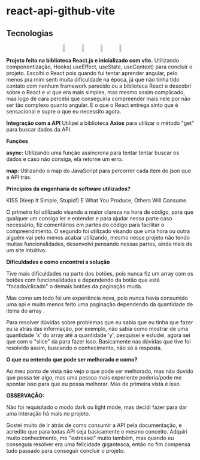 # react-api-github-vite
<h2>Tecnologias</h2>
<div style="display: flex; align-items: center; justify-content: center;">
    <img style="width: 10%;" src='https://upload.wikimedia.org/wikipedia/commons/a/a7/React-icon.svg'>
    <img style="width: 10%;" src='https://upload.wikimedia.org/wikipedia/commons/9/99/Unofficial_JavaScript_logo_2.svg'>
    <img style="width: 10%;" src='https://upload.wikimedia.org/wikipedia/commons/d/d5/CSS3_logo_and_wordmark.svg'>
    <img style="width: 10%;" src='https://upload.wikimedia.org/wikipedia/commons/6/61/HTML5_logo_and_wordmark.svg'>
</div>

<strong>Projeto feito na biblioteca React.js e inicializado com vite.</strong>
Utilizando componentização, Hooks( useEffect, useState, useContext) para concluir o projeto.
Escolhi o React pois quando fui tentar aprender angular, pelo menos pra mim senti muita dificuldade na época, já que não tinha tido contato com nenhum framework parecido ou a biblioteca React e descobri sobre o React e vi que era mais simples, mas mesmo assim complicado, mas logo de cara percebi que conseguiria compreender mais nele por não ser tão complexo quanto angular. E o que o React entrega sinto que é sensacional e supre o que eu necessito agora.

<strong>Integração com a API</strong>
Utilizei a biblioteca <strong>Axios</strong> para utilizar o método "get" para buscar dados da API.

<strong>Funções</strong>

<strong>async: </strong> Utilizando uma função assíncrona para tentar tentar buscar os dados e caso não consiga, ela retorne um erro.

<strong>map: </strong>Utilizando o map do JavaScript para percorrer cada item do json que a API trás.

<strong>Princípios da engenharia de software utilizados?</strong>

KISS (Keep It Simple, Stupid!) E What You Produce, Others Will Consume. 

O primeiro foi utilizado visando a maior clareza na hora de código, para que qualquer um consiga ler e entender e para ajudar nessa parte caso necessário, fiz comentários em partes do código para facilitar o compreendimento. 
O segundo foi utilizado visando que uma hora ou outra alguém vai pelo menos acabar utilizando, mesmo nesse projeto não tendo muitas funcionalidades, desenvolvi pensando nessas partes, ainda mais de um site intuitivo.

<strong>Dificuldades e como encontrei a solução </strong>

Tive mais dificuldades na parte dos botões, pois nunca fiz um array com os botões com funcionalidades e dependendo da botão que está "focado/clicado" o demais botões da paginação muda.  

Mas como um todo foi um experiência nova, pois nunca havia consumido uma api e muito menos feito uma paginação dependendo da quantidade de items do array . 

Para resolver dúvidas sobre problemas que eu sabia que eu tinha que fazer eu ia atrás das informação, por exemplo, não sabia como mostrar de uma quantidade 'x' do array até a quantidade 'y', pesquisei e estudei, agora sei que com o "slice" da para fazer isso. Basicamente nas dúvidas que tive foi resolvido assim, buscando o conhecimento, não só a resposta.

<strong>O que eu entendo que pode ser melhorado e como? </strong>

Ao meu ponto de vista não vejo o que pode ser melhorado, mas não duvido que possa ter algo, mas uma pessoa mais experiente poderia/pode me apontar isso para que eu possa melhorar. Mas de primeira vista é isso.

<strong>OBSERVAÇÃO:</strong>

Não foi requisitado o modo dark ou light mode, mas decidi fazer para dar uma interação há mais no projeto.

Gostei muito de ir atrás de como consumir a API pela documentação, e acredito que para todas API seja basicamente o mesmo conceito. Adquiri muito conhecimento, me "estressei" muito também, mas quando eu conseguia resolver era uma felicidade gigantesca, então no fim compensa tudo passado para conseguir concluir o projeto. 